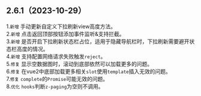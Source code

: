 ## 2.6.1（2023-10-29）
1.`新增` 手动更新自定义下拉刷新view高度方法。  
2.`新增` 点击返回顶部按钮添加事件监听&支持拦截。  
3.`新增` 是否开启下拉刷新状态栏占位，适用于隐藏导航栏时，下拉刷新需要避开状态栏高度的情况。  
4.`新增` 支持配置网络请求失败触发`reject`。  
5.`修复` 显示空数据图时，滚动到底部依然可以加载更多的问题。  
6.`修复` 在vue2中底部加载更多相关`slot`使用`template`插入无效的问题。  
7.`修复` `complete`的`Promise`可能无效的问题。  
8.`优化` `hooks`判断`z-paging`为空则不调用。  


